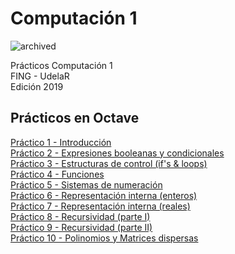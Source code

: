 # Computación 1  

![archived](https://img.shields.io/badge/lifecycle-archived-red.svg)

Prácticos Computación 1  
FING - UdelaR  
Edición 2019  

## Prácticos en Octave

[Práctico 1 - Introducción](https://github.com/daczarne/comp1/blob/master/Soluciones_en_Octave/Práctico01)  
[Práctico 2 - Expresiones booleanas y condicionales](https://github.com/daczarne/comp1/blob/master/Soluciones_en_Octave/Práctico02)  
[Práctico 3 - Estructuras de control (if's & loops)](https://github.com/daczarne/comp1/blob/master/Soluciones_en_Octave/Práctico03)  
[Práctico 4 - Funciones](https://github.com/daczarne/comp1/blob/master/Soluciones_en_Octave/Práctico04)  
[Práctico 5 - Sistemas de numeración](https://github.com/daczarne/comp1/blob/master/Práctico05/Soluciones_en_Octave/Práctico05)  
[Práctico 6 - Representación interna (enteros)](https://github.com/daczarne/comp1/blob/master/Práctico05/Soluciones_en_Octave/Práctico06)  
[Práctico 7 - Representación interna (reales)](https://github.com/daczarne/comp1/blob/master/Práctico05/Soluciones_en_Octave/Práctico07)  
[Práctico 8 - Recursividad (parte I)](https://github.com/daczarne/comp1/blob/master/Práctico05/Soluciones_en_Octave/Práctico08)  
[Práctico 9 - Recursividad (parte II)](https://github.com/daczarne/comp1/blob/master/Práctico05/Soluciones_en_Octave/Práctico09)  
[Práctico 10 - Polinomios y Matrices dispersas](https://github.com/daczarne/comp1/blob/master/Práctico05/Soluciones_en_Octave/Práctico10)  
